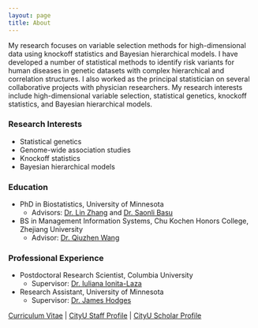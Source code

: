```yaml
---
layout: page
title: About
---
```


My research focuses on variable selection methods for high-dimensional data using knockoff statistics and Bayesian hierarchical models. I have developed a number of statistical methods to identify risk variants for human diseases in genetic datasets with complex hierarchical and correlation structures. I also worked as the principal statistician on several collaborative projects with physician researchers. My research interests include high-dimensional variable selection, statistical genetics, knockoff statistics, and Bayesian hierarchical models.

### Research Interests

- Statistical genetics
- Genome-wide association studies
- Knockoff statistics
- Bayesian hierarchical models

### Education

- PhD in Biostatistics, University of Minnesota
   - Advisors: [Dr. Lin Zhang](https://directory.sph.umn.edu/bio/sph-a-z/lin-zhang) and [Dr. Saonli Basu](https://directory.sph.umn.edu/bio/sph-a-z/saonli-basu)
- BS in Management Information Systems, Chu Kochen Honors College, Zhejiang University
   - Advisor: [Dr. Qiuzhen Wang](https://www.x-mol.com/university/faculty/301513)

### Professional Experience

- Postdoctoral Research Scientist, Columbia University
   - Supervisor: [Dr. Iuliana Ionita-Laza](http://www.columbia.edu/~ii2135/)
- Research Assistant, University of Minnesota
   - Supervisor: [Dr. James Hodges](https://directory.sph.umn.edu/bio/sph-a-z/james-hodges)

[Curriculum Vitae](https://github.com/yiyangphd/yiyangphd.github.io/raw/master/assets/Yi%20Yang%20Curriculum%20Vitae%2020221018.pdf) &#124; [CityU Staff Profile](https://www.cityu.edu.hk/stfprofile/yi.yang.htm) &#124; [CityU Scholar Profile](https://scholars.cityu.edu.hk/en/persons/yi-yang(4e41c70d-aa39-4613-99b2-1119b8348766).html)

       
